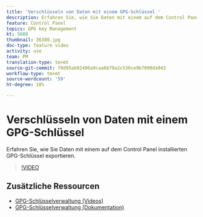 ```yaml
---
title: 'Verschlüsseln von Daten mit einem GPG-Schlüssel '
description: Erfahren Sie, wie Sie Daten mit einem auf dem Control Panel installierten GPG-Schlüssel exportieren.
feature: Control Panel
topics: GPG key Management
kt: 5688
thumbnail: 36380.jpg
doc-type: feature video
activity: use
team: PM
translation-type: tm+mt
source-git-commit: f0d95ab02496a9caa6b79a2c536ce9b7090da943
workflow-type: tm+mt
source-wordcount: '59'
ht-degree: 18%

---
```



# Verschlüsseln von Daten mit einem GPG-Schlüssel

Erfahren Sie, wie Sie Daten mit einem auf dem Control Panel installierten GPG-Schlüssel exportieren.

>[!VIDEO](https://video.tv.adobe.com/v/36380?quality=12)

## Zusätzliche Ressourcen

* [GPG-Schlüsselverwaltung (Videos)](./gpg-key-management-overview.md)
* [GPG-Schlüsselverwaltung (Dokumentation)](https://docs.adobe.com/content/help/de-DE/control-panel/using/instances-settings/gpg-keys-management.html)
